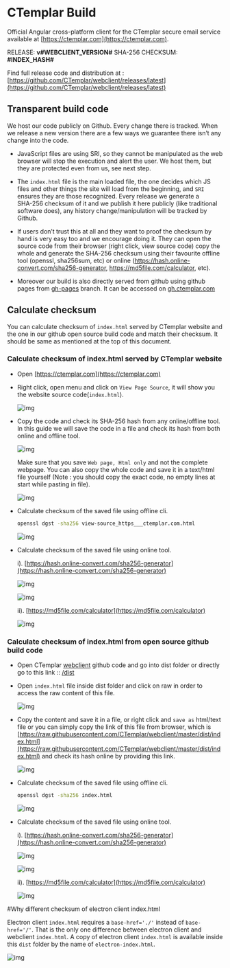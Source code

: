 # CTemplar Build

Official Angular cross-platform client for the CTemplar secure email service available at [https://ctemplar.com](https://ctemplar.com).

RELEASE: **v#WEBCLIENT_VERSION#**
SHA-256 CHECKSUM: **#INDEX_HASH#**

Find full release code and distribution at : [https://github.com/CTemplar/webclient/releases/latest](https://github.com/CTemplar/webclient/releases/latest)

## Transparent build code

We host our code publicly on Github. Every change there is tracked.
When we release a new version there are a few ways we guarantee there isn’t any change into the code.

- JavaScript files are using SRI, so they cannot be manipulated as the web browser will stop the execution and alert the user. We host them, but they are protected even from us, see next step.

- The `index.html` file is the main loaded file, the one decides which JS files and other things the site will load from the beginning, and `SRI` ensures they are those recognized. Every release we generate a SHA‌-256 checksum of it and we publish it here publicly (like traditional software does), any history change/manipulation will be tracked by Github.

- If users don’t trust this at all and they want to proof the checksum by hand is very easy too and we encourage doing it.
  They can open the source code from their browser (right click, view source code) copy the whole and generate the SHA‌-256
  checksum using their favourite offline tool (openssl, sha256sum, etc)
  or online (https://hash.online-convert.com/sha256-generator, https://md5file.com/calculator, etc).

- Moreover our build is also directly served from github using github pages from [gh-pages](https://github.com/CTemplar/webclient/tree/gh-pages) branch.
  It can be accessed on [gh.ctemplar.com](https://gh.ctemplar.com/)

## Calculate checksum

You can calculate checksum of `index.html` served by CTemplar website and the one in our github open source build code
and match their checksum. It should be same as mentioned at the top of this document.

### Calculate checksum of index.html served by CTemplar website

- Open [https://ctemplar.com](https://ctemplar.com)

- Right click, open menu and click on `View Page Source`, it will show you the website source code(`index.html`).

  ![img](https://github.com/ctemplar/webclient/blob/master/docs/images/right-click.png)

- Copy the code and check its SHA-256 hash from any online/offline tool. In this guide we will save the code in a file and check its hash
  from both online and offline tool.

  ![img](https://github.com/ctemplar/webclient/blob/master/docs/images/save-as-file.png)

  Make sure that you save `Web page, Html only` and not the complete webpage. You can also copy
  the whole code and save it in a text/html file yourself (Note : you should copy the exact code, no empty lines at start while pasting in file).

  ![img](https://github.com/ctemplar/webclient/blob/master/docs/images/save-as-html-only-file.png)

- Calculate checksum of the saved file using offline cli.

  ```bash
  openssl dgst -sha256 view-source_https___ctemplar.com.html
  ```

  ![img](https://github.com/ctemplar/webclient/blob/master/docs/images/calculate-hash-offline.png)

- Calculate checksum of the saved file using online tool.

  i). [https://hash.online-convert.com/sha256-generator](https://hash.online-convert.com/sha256-generator)

  ![img](https://github.com/ctemplar/webclient/blob/master/docs/images/calculate-hash-online-1.png)

  ![img](https://github.com/ctemplar/webclient/blob/master/docs/images/calculate-hash-online-1.1.png)

  ii). [https://md5file.com/calculator](https://md5file.com/calculator)

  ![img](https://github.com/ctemplar/webclient/blob/master/docs/images/calculate-hash-online-2.png)

### Calculate checksum of index.html from open source github build code

- Open CTemplar [webclient](https://github.com/CTemplar/webclient) github code and go into dist folder or directly go
  to this link :: [/dist](/dist)

- Open `index.html` file inside dist folder and click on raw in order to access the raw content of this file.

  ![img](https://github.com/ctemplar/webclient/blob/master/docs/images/hash-online-raw-1.png)

- Copy the content and save it in a file, or right click and `save as` html/text file or you can simply copy the link of this file from
  browser, which is [https://raw.githubusercontent.com/CTemplar/webclient/master/dist/index.html](https://raw.githubusercontent.com/CTemplar/webclient/master/dist/index.html)
  and check its hash online by providing this link.

  ![img](https://github.com/ctemplar/webclient/blob/master/docs/images/save-github-file1.png)

- Calculate checksum of the saved file using offline cli.

  ```bash
  openssl dgst -sha256 index.html
  ```

  ![img](https://github.com/ctemplar/webclient/blob/master/docs/images/calculate-hash-offline-github.png)

- Calculate checksum of the saved file using online tool.

  i). [https://hash.online-convert.com/sha256-generator](https://hash.online-convert.com/sha256-generator)

  ![img](https://github.com/ctemplar/webclient/blob/master/docs/images/calculate-hash-online-github.png)

  ![img](https://github.com/ctemplar/webclient/blob/master/docs/images/calculate-hash-online-github1.png)

  ii). [https://md5file.com/calculator](https://md5file.com/calculator)

  ![img](https://github.com/ctemplar/webclient/blob/master/docs/images/calculate-hash-online-github2.png)

#Why different checksum of electron client index.html

Electron client `index.html` requires a `base-href='./'` instead of `base-href='/'`.
That is the only one difference between electron client and webclient `index.html`.
A copy of electron client `index.html` is available inside this `dist` folder by the name of `electron-index.html`.

![img](https://github.com/ctemplar/webclient/blob/master/docs/images/electron-index-html-diff.png)

